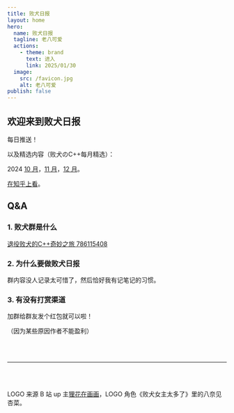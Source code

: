 ```yaml
---
title: 败犬日报
layout: home
hero:
  name: 败犬日报
  tagline: 老八可爱
  actions:
    - theme: brand
      text: 进入
      link: 2025/01/30
  image:
    src: /favicon.jpg
    alt: 老八可爱
publish: false
---
```


## 欢迎来到败犬日报

每日推送！

以及精选内容（败犬のC++每月精选）：

2024 [10 月](2024/10/)，[11 月](2024/11/)，[12 月](2024/12/)。

[在知乎上看](https://zhuanlan.zhihu.com/column/c_1846629212653506560)。

## Q&A

### 1. 败犬群是什么

[退役败犬的C++奇妙之旅 786115408](https://qm.qq.com/q/NCJmtSyaoq)

### 2. 为什么要做败犬日报

群内容没人记录太可惜了，然后恰好我有记笔记的习惯。

### 3. 有没有打赏渠道

加群给群友发个红包就可以啦！

（因为某些原因作者不能盈利）

<br/>

<br/>

***

<br/>

<br/>

LOGO 来源 B 站 up 主[狸花在画画](https://space.bilibili.com/244937198)，LOGO 角色《败犬女主太多了》里的八奈见杏菜。
